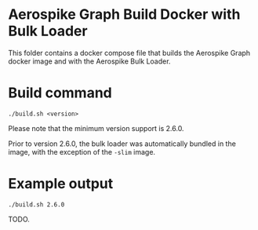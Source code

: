 # Aerospike Graph Build Docker with Bulk Loader

This folder contains a docker compose file that builds the Aerospike Graph docker image and with the Aerospike Bulk Loader.

# Build command
```shell
./build.sh <version>
```
Please note that the minimum version support is 2.6.0.

Prior to version 2.6.0, the bulk loader was automatically bundled in the image, with the exception of the `-slim` image.

# Example output
```shell
./build.sh 2.6.0
```
TODO.
